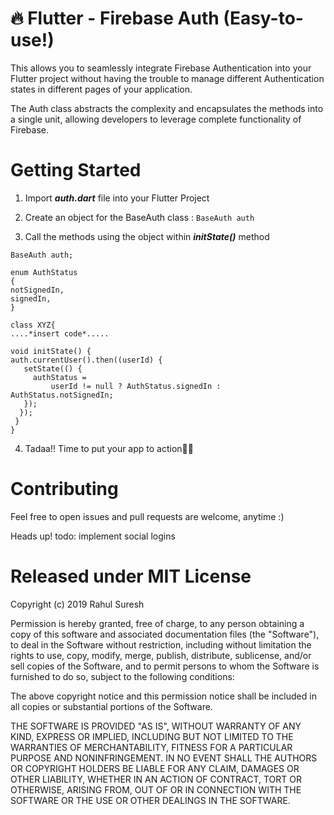 # 🔥 Flutter - Firebase Auth (Easy-to-use!)

This allows you to seamlessly integrate Firebase Authentication into your Flutter project without having the trouble to manage different Authentication states in different pages of your application. 

The Auth class abstracts the complexity and encapsulates the methods into a single unit, allowing developers to leverage complete functionality of Firebase.

# Getting Started

 1. Import ***auth.dart*** file into your Flutter Project
 
 2. Create an object for the BaseAuth class :
     `BaseAuth auth`
 
 3. Call the methods using the object within ***initState()*** method 
    
   ```
BaseAuth auth;

enum AuthStatus 
{
  notSignedIn,
  signedIn,
}

class XYZ{
....*insert code*.....

void initState() {      
 auth.currentUser().then((userId) { 
      setState(() {
        authStatus =
            userId != null ? AuthStatus.signedIn : AuthStatus.notSignedIn;
      });
     });
    }
  }
```

4. Tadaa!! Time to put your app to action🎉🎉
# Contributing 
Feel free to open issues and pull requests are welcome, anytime :)

Heads up! todo: implement social logins
# Released under MIT License

Copyright (c) 2019 Rahul Suresh

Permission is hereby granted, free of charge, to any person obtaining a copy of this software and associated documentation files (the "Software"), to deal in the Software without restriction, including without limitation the rights to use, copy, modify, merge, publish, distribute, sublicense, and/or sell copies of the Software, and to permit persons to whom the Software is furnished to do so, subject to the following conditions:

The above copyright notice and this permission notice shall be included in all copies or substantial portions of the Software.

THE SOFTWARE IS PROVIDED "AS IS", WITHOUT WARRANTY OF ANY KIND, EXPRESS OR IMPLIED, INCLUDING BUT NOT LIMITED TO THE WARRANTIES OF MERCHANTABILITY, FITNESS FOR A PARTICULAR PURPOSE AND NONINFRINGEMENT. IN NO EVENT SHALL THE AUTHORS OR COPYRIGHT HOLDERS BE LIABLE FOR ANY CLAIM, DAMAGES OR OTHER LIABILITY, WHETHER IN AN ACTION OF CONTRACT, TORT OR OTHERWISE, ARISING FROM, OUT OF OR IN CONNECTION WITH THE SOFTWARE OR THE USE OR OTHER DEALINGS IN THE SOFTWARE.

